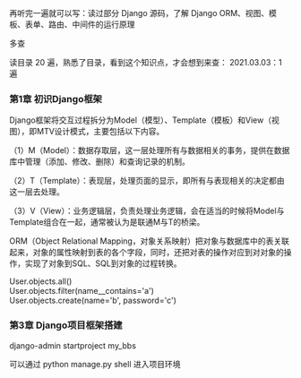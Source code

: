 
再听完一遍就可以写：读过部分 Django 源码，了解 Django ORM、视图、模板、表单、路由、中间件的运行原理  

多查

读目录 20 遍，熟悉了目录，看到这个知识点，才会想到来查：
2021.03.03：1 遍      

### 第1章 初识Django框架  

Django框架将交互过程拆分为Model（模型）、Template（模板）和View（视图），即MTV设计模式，主要包括以下内容。  

（1）M（Model）：数据存取层，这一层处理所有与数据相关的事务，提供在数据库中管理（添加、修改、删除）和查询记录的机制。  

（2）T（Template）：表现层，处理页面的显示，即所有与表现相关的决定都由这一层去处理。  

（3）V（View）：业务逻辑层，负责处理业务逻辑，会在适当的时候将Model与Template组合在一起，通常被认为是联通M与T的桥梁。


ORM（Object Relational Mapping，对象关系映射）把对象与数据库中的表关联起来，对象的属性映射到表的各个字段，同时，还把对表的操作对应到对对象的操作，实现了对象到SQL、SQL到对象的过程转换。  

User.objects.all()  
User.objects.filter(name__contains='a')  
User.objects.create(name='b', password='c')  


### 第3章 Django项目框架搭建  

django-admin startproject my_bbs  

可以通过 python manage.py shell 进入项目环境  



